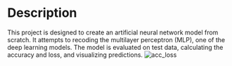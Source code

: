 # Description
This project is designed to create an artificial neural network model from scratch. It attempts to recoding the multilayer perceptron (MLP), one of the deep learning models.
The model is evaluated on test data, calculating the accuracy and loss, and visualizing predictions.
![acc_loss](https://github.com/user-attachments/assets/21e3ae52-a8e8-4d16-b583-86a4d8965daf)
